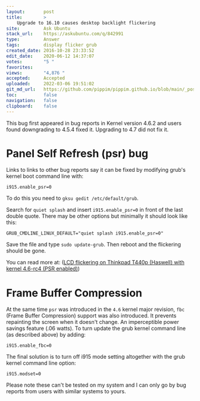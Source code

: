 ```yaml
---
layout:       post
title:        >
    Upgrade to 16.10 causes desktop backlight flickering
site:         Ask Ubuntu
stack_url:    https://askubuntu.com/q/842991
type:         Answer
tags:         display flicker grub
created_date: 2016-10-28 23:33:52
edit_date:    2020-06-12 14:37:07
votes:        "5 "
favorites:    
views:        "4,876 "
accepted:     Accepted
uploaded:     2022-03-06 19:51:02
git_md_url:   https://github.com/pippim/pippim.github.io/blob/main/_posts/2016/2016-10-28-Upgrade-to-16.10-causes-desktop-backlight-flickering.md
toc:          false
navigation:   false
clipboard:    false
---
```


This bug first appeared in bug reports in Kernel version 4.6.2 and users found downgrading to 4.5.4 fixed it. Upgrading to 4.7 did not fix it.

# Panel Self Refresh (psr) bug

Links to links to other bug reports say it can be fixed by modifying grub's kernel boot command line with:

``` 
i915.enable_psr=0
```

To do this you need to `gksu gedit /etc/default/grub`.

Search for `quiet splash` and insert `i915.enable_psr=0` in front of the last double quote. There may be other options but minimally it should look like this:

``` 
GRUB_CMDLINE_LINUX_DEFAULT="quiet splash i915.enable_psr=0"
```

Save the file and type `sudo update-grub`. Then reboot and the flickering should be gone.

You can read more at: ([LCD flickering on Thinkpad T440p (Haswell) with kernel 4.6-rc4 (PSR enabled)][1])

# Frame Buffer Compression

At the same time `psr` was introduced in the `4.6` kernel major revision, `fbc` (Frame Buffer Compression) support was also introduced. It prevents repainting the screen when it doesn't change. An imperceptible power savings feature (.06 watts). To turn update the grub kernel command line (as described above) by adding:

``` 
i915.enable_fbc=0
```

The final solution is to turn off i915 mode setting altogether with the grub kernel command line option:

``` 
i915.modset=0
```

Please note these can't be tested on my system and I can only go by bug reports from users with similar systems to yours.


  [1]: https://bugs.freedesktop.org/show_bug.cgi?id=95176#c28
